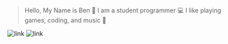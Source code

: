 > Hello, My Name is Ben 🙂
> I am a student programmer 💻
> I like playing games, coding, and music 🎵

![link](https://img.shields.io/badge/language:-java-orange)
![link](https://img.shields.io/badge/type:-programmer-green)
